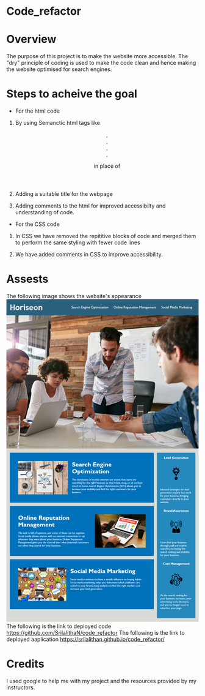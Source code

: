 # Code_refactor

# Overview

The purpose of this project is to make the website more accessible. The "dry" principle of coding is used
to make the code clean and hence making the website optimised for search engines.

# Steps to acheive the goal

- For the html code

1. By using Semanctic html tags like <header>, <footer>, <section>, <aside> ,<figure> in place of <div>

2. Adding a suitable title for the webpage

3. Adding comments to the html for improved accessibilty and understanding of code.

- For the CSS code

1. In CSS we have removed the repititive blocks of code and merged them to perform the same styling with fewer code lines

2. We have added comments in CSS to improve accessibility.

# Assests

The following image shows the website's appearance ![Horiseon webpage](./assets/images/website-final.png)
The following is the link to deployed code https://github.com/SrilalithaN/code_refactor
The following is the link to deployed aaplication https://srilalithan.github.io/code_refactor/

# Credits

I used google to help me with my project and the resources provided by my instructors.
